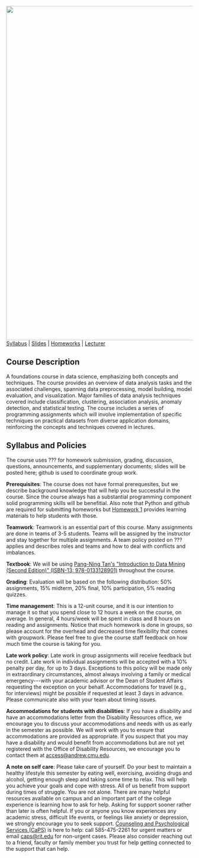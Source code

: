 [<img width=900 src="https://github.com/hil-se/fse/blob/master/img/title.png?raw=yes">](https://github.com/hil-se/fse/blob/master/README.md)   
[Syllabus](https://github.com/hil-se/fse/blob/master/README.md) |
[Slides](https://github.com/hil-se/fse/blob/master/slides.md) |
[Homeworks](https://github.com/hil-se/fse/blob/master/homeworks.md) |
[Lecturer](http://azhe825.github.io) 

## Course Description
A foundations course in data science, emphasizing both concepts and techniques. The course provides an overview of data analysis tasks and the associated challenges, spanning data preprocessing, model building, model evaluation, and visualization. Major families of data analysis techniques covered include classification, clustering, association analysis, anomaly detection, and statistical testing. The course includes a series of programming assignments which will involve implementation of specific techniques on practical datasets from diverse application domains, reinforcing the concepts and techniques covered in lectures.

## Syllabus and Policies
The course uses ??? for homework submission, grading, discussion, questions, announcements, and supplementary documents; slides will be posted here; github is used to coordinate group work.

**Prerequisites**: The course does not have formal prerequesites, but we describe background knowledge that will help you be successful in the course. Since the course always has a substantial programming component solid programming skills will be benefitial. Also note that Python and github are required for submitting homeworks but [Homework 1]() provides learning materials to help students with those.

**Teamwork**: Teamwork is an essential part of this course. Many assignments are done in teams of 3-5 students. Teams will be assigned by the instructor and stay together for multiple assignments. A team policy posted on ??? applies and describes roles and teams and how to deal with conflicts and imbalances.

**Textbook**: We will be using [Pang-Ning Tan's "Introduction to Data Mining (Second Edition)" (ISBN-13: 978-0133128901)](https://www-users.cs.umn.edu/~kumar001/dmbook/index.php) throughout the course.

**Grading**: Evaluation will be based on the following distribution: 50% assignments, 15% midterm, 20% final, 10% participation, 5% reading quizzes.

**Time management**: This is a 12-unit course, and it is our intention to manage it so that you spend close to 12 hours a week on the course, on average. In general, 4 hours/week will be spent in class and 8 hours on reading and assignments. Notice that much homework is done in groups, so please account for the overhead and decreased time flexibility that comes with groupwork. Please feel free to give the course staff feedback on how much time the course is taking for you.

**Late work policy**: Late work in group assignments will receive feedback but no credit. Late work in individual assignments will be accepted with a 10% penalty per day, for up to 3 days. Exceptions to this policy will be made only in extraordinary circumstances, almost always involving a family or medical emergency---with your academic advisor or the Dean of Student Affairs requesting the exception on your behalf. Accommodations for travel (e.g., for interviews) might be possible if requested at least 3 days in advance. Please communicate also with your team about timing issues.

**Accommodations for students with disabilities**: If you have a disability and have an accommodations letter from the Disability Resources office, we encourage you to discuss your accommodations and needs with us as early in the semester as possible. We will work with you to ensure that accommodations are provided as appropriate. If you suspect that you may have a disability and would benefit from accommodations but are not yet registered with the Office of Disability Resources, we encourage you to contact them at access@andrew.cmu.edu.

**A note on self care**: Please take care of yourself. Do your best to maintain a healthy lifestyle this semester by eating well, exercising, avoiding drugs and alcohol, getting enough sleep and taking some time to relax. This will help you achieve your goals and cope with stress. All of us benefit from support during times of struggle. You are not alone. There are many helpful resources available on campus and an important part of the college experience is learning how to ask for help. Asking for support sooner rather than later is often helpful. If you or anyone you know experiences any academic stress, difficult life events, or feelings like anxiety or depression, we strongly encourage you to seek support. [Counseling and Psychological Services (CaPS)](https://www.rit.edu/studentaffairs/counseling/) is here to help: call 585-475-2261 for urgent matters or email [caps@rit.edu](caps@rit.edu) for non-urgent cases. Please also consider reaching out to a friend, faculty or family member you trust for help getting connected to the support that can help.

